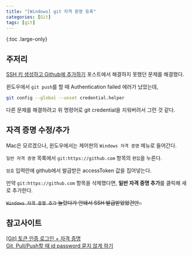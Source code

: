 ```yaml
---
title: "[Windows] git 자격 증명 등록"
categories: [Git]
tags: [git]
---
```


{:toc .large-only}

## 주저리

[SSH 키 생성하고 Github에 추가하기](https://jellymando.github.io/git/2021-11-17-ssh/) 포스트에서 해결하지 못했던 문제를 해결했다.

윈도우에서 `git push`를 할 때 Authentication failed 에러가 났었는데,

```bash
git config --global --unset credential.helper
```

다른 문제를 해결하려고 위 명령어로 git credential을 지워버려서 그런 것 같다.

## 자격 증명 수정/추가

Mac은 모르겠으나, 윈도우에서는 제어판의 `Windows 자격 증명` 메뉴로 들어간다.

`일반 자격 증명` 목록에서 `git:https://github.com` 항목의 `편집`을 누른다.

`암호` 입력란에 github에서 발급받은 accessToken 값을 집어넣는다.

만약 `git:https://github.com` 항목을 삭제했다면, **일반 자격 증명 추가**를 클릭해 새로 추가한다.

~~`Windows 자격 증명 추가` 눌렀다가 안돼서 SSH 발급받았었건만..~~

## 참고사이트

[[Git] 토큰 인증 로그인 + 자격 증명](https://firstquarter.tistory.com/entry/Git-%ED%86%A0%ED%81%B0-%EC%9D%B8%EC%A6%9D-%EB%A1%9C%EA%B7%B8%EC%9D%B8-remote-Support-for-password-authentication-was-removed-on-August-13-2021-Please-use-a-personal-access-token-instead)<br/>
[Git, Pull/Push할 때 id password 묻지 않게 하기](https://pinedance.github.io/blog/2019/05/29/Git-Credential)
